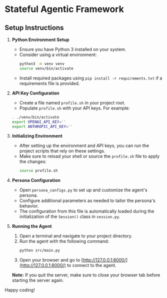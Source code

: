 # Stateful Agentic Framework
## Setup Instructions

1. **Python Environment Setup**
    - Ensure you have Python 3 installed on your system.
    - Consider using a virtual environment:
      ```bash
      python3 -m venv venv
      source venv/bin/activate
      ```
    - Install required packages using `pip install -r requirements.txt` if a requirements file is provided.

2. **API Key Configuration**
    - Create a file named `profile.sh` in your project root.
    - Populate `profile.sh` with your API keys. For example:
    ```bash
    . ./venv/bin/activate
    export OPENAI_API_KEY=''
    export ANTHROPIC_API_KEY=''
      ```

3. **Initializing Environment**
    - After setting up the environment and API keys, you can run the project scripts that rely on these settings.
    - Make sure to reload your shell or source the `profile.sh` file to apply the changes:
      ```bash
      source profile.sh
      ```

4. **Persona Configuration**

    - Open `persona_configs.py` to set up and customize the agent's persona.
    - Configure additional parameters as needed to tailor the persona's behavior.
    - The configuration from this file is automatically loaded during the initialization of the `Session()` class in `session.py`.

5. **Running the Agent**

    1. Open a terminal and navigate to your project directory.
    2. Run the agent with the following command:
        ```bash
        python src/main.py
        ```
    3. Open your browser and go to [http://127.0.0.1:8000/](http://127.0.0.1:8000/) to connect to the agent.

    **Note:** If you quit the server, make sure to close your browser tab before starting the server again.


Happy coding!